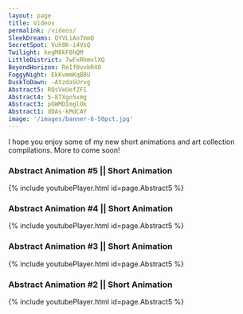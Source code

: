 ```yaml
---
layout: page
title: Videos
permalink: /videos/
SleekDreams: QYVLiAo7mmQ
SecretSpot: Vuh8K-i4VsQ
Twilight: kegM8kF8hQM
LittleDistrict: 7wFxRhmvlXQ
BeyondHorizon: ReIf0vvbR40
FoggyNight: EkKvmmKqB8U
DuskToDawn: -AtzdaSUrvg
Abstract5: RQsVeUefZFI
Abstract4: 5-8TXgo5xmg
Abstract3: pGWMDImglOk
Abstract1: dDAs-kMdCAY
image: '/images/banner-6-50pct.jpg'
---
```


I hope you enjoy some of my new short animations and art collection compilations. More to come soon!

### Abstract Animation #5 || Short Animation
{% include youtubePlayer.html id=page.Abstract5 %}  
  
### Abstract Animation #4 || Short Animation
{% include youtubePlayer.html id=page.Abstract5 %}  
  
### Abstract Animation #3 || Short Animation
{% include youtubePlayer.html id=page.Abstract5 %}  
  
### Abstract Animation #2 || Short Animation
{% include youtubePlayer.html id=page.Abstract5 %}  
